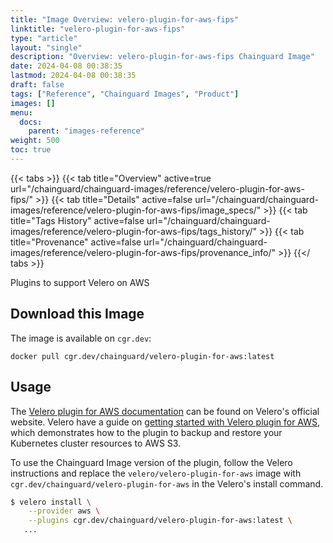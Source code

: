 ```yaml
---
title: "Image Overview: velero-plugin-for-aws-fips"
linktitle: "velero-plugin-for-aws-fips"
type: "article"
layout: "single"
description: "Overview: velero-plugin-for-aws-fips Chainguard Image"
date: 2024-04-08 00:38:35
lastmod: 2024-04-08 00:38:35
draft: false
tags: ["Reference", "Chainguard Images", "Product"]
images: []
menu: 
  docs: 
    parent: "images-reference"
weight: 500
toc: true
---
```


{{< tabs >}}
{{< tab title="Overview" active=true url="/chainguard/chainguard-images/reference/velero-plugin-for-aws-fips/" >}}
{{< tab title="Details" active=false url="/chainguard/chainguard-images/reference/velero-plugin-for-aws-fips/image_specs/" >}}
{{< tab title="Tags History" active=false url="/chainguard/chainguard-images/reference/velero-plugin-for-aws-fips/tags_history/" >}}
{{< tab title="Provenance" active=false url="/chainguard/chainguard-images/reference/velero-plugin-for-aws-fips/provenance_info/" >}}
{{</ tabs >}}



<!--overview:start-->
Plugins to support Velero on AWS
<!--overview:end-->

<!--getting:start-->
## Download this Image
The image is available on `cgr.dev`:

```
docker pull cgr.dev/chainguard/velero-plugin-for-aws:latest
```
<!--getting:end-->

<!--body:start-->

##  Usage

The [Velero plugin for AWS documentation](https://velero.io/plugins/) can be found on Velero's official website. Velero have a guide on [getting started with Velero plugin for AWS](https://github.com/vmware-tanzu/velero-plugin-for-aws#setup), which demonstrates how to the plugin to backup and restore your Kubernetes cluster resources to AWS S3.  

To use the Chainguard Image version of the plugin, follow the Velero instructions and replace the `velero/velero-plugin-for-aws` image with `cgr.dev/chainguard/velero-plugin-for-aws` in the Velero's install command.  

```bash
$ velero install \
    --provider aws \
    --plugins cgr.dev/chainguard/velero-plugin-for-aws:latest \
   ...
```
<!--body:end-->

